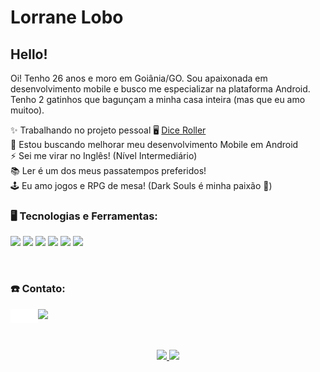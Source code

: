 # Lorrane Lobo

## Hello!  
Oi! Tenho 26 anos e moro em Goiânia/GO. Sou apaixonada em desenvolvimento mobile e busco me especializar na plataforma Android. Tenho 2 gatinhos que bagunçam a minha casa inteira (mas que eu amo muitoo).

✨ Trabalhando no projeto pessoal 🖥️ [Dice Roller](https://github.com/lorranelobo/Dice-roller.git) </br>
🌱 Estou buscando melhorar meu desenvolvimento Mobile em Android </br>
⚡ Sei me virar no Inglês! (Nível Intermediário) </br>
📚 Ler é um dos meus passatempos preferidos! </br>
🕹️ Eu amo jogos e RPG de mesa! (Dark Souls é minha paixão 💖) </br>

### 🖥️ Tecnologias e Ferramentas: 

<code><img src="https://cdn.jsdelivr.net/gh/devicons/devicon/icons/java/java-original.svg" width="40px"/></code> 
<code><img src="https://cdn.jsdelivr.net/gh/devicons/devicon/icons/kotlin/kotlin-original.svg" width="40px"/></code> 
<code><img src="https://cdn.jsdelivr.net/gh/devicons/devicon/icons/androidstudio/androidstudio-original.svg" width="40px"/></code> 
<code><img src="https://cdn.jsdelivr.net/gh/devicons/devicon/icons/android/android-original-wordmark.svg" width="40px"/></code> 
<code><img src="https://cdn.jsdelivr.net/gh/devicons/devicon/icons/git/git-original.svg" width="40px"/></code> 
<code><img src="https://cdn.jsdelivr.net/gh/devicons/devicon/icons/firebase/firebase-plain-wordmark.svg" width="40px"/></code> 

</br>

### ☎️ Contato: 
<div>
<a href="mailto:lorrane.dev@gmail.com" target="_blank"><img loading="lazy" src="https://img.shields.io/badge/Gmail-D14836?style=for-the-badge&logo=gmail&logoColor=white" target="_blank"></a>
<a href="https://www.linkedin.com/in/lorranealvesdev" target="_blank"><img align="left" alt="LinkedIn" width="22px" src="https://github.com/Aakarsh-B/trying-repos/blob/master/linkedin.svg" />
<a href="https://github.com/lorranelobo" target="_blank"><img align="left" alt="GitHub" width="22px" src="https://github.com/Aakarsh-B/trying-repos/blob/master/github.svg" />
</div>

</br>

##
<p align="center">
<a href="https://github.com/lorranelobo">
  <img height="180em" src="https://github-readme-stats-eight-theta.vercel.app/api?username=lorranelobo&show_icons=true&theme=algolia&include_all_commits=true&count_private=true"/>
  <img height="180em" src="https://github-readme-stats-eight-theta.vercel.app/api/top-langs/?username=lorranelobo&layout=compact&langs_count=8&theme=algolia"/>
</a>
